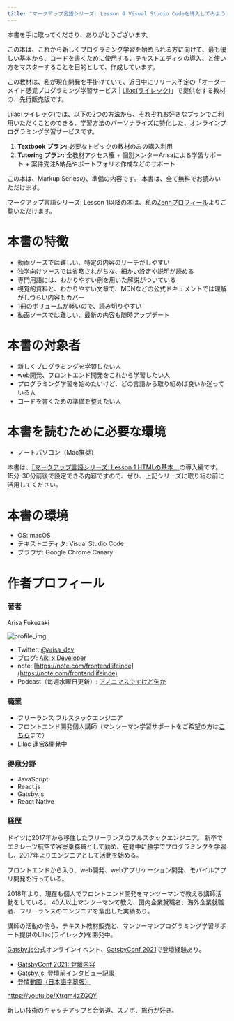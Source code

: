 ```yaml
---
title: "マークアップ言語シリーズ: Lesson 0 Visual Studio Codeを導入してみよう へようこそ"
---
```


本書を手に取ってくださり、ありがとうございます。

この本は、これから新しくプログラミング学習を始められる方に向けて、最も優しい基本から、コードを書くために使用する、テキストエディタの導入、と使い方をマスターすることを目的として、作成しています。

この教材は、私が現在開発を手掛けていて、近日中にリリース予定の「オーダーメイド感覚プログラミング学習サービス | [Lilac(ライレック)](https://note.com/frontendlifeinde/m/m9b8feda1d547)」で提供をする教材の、先行販売版です。

[Lilac(ライレック)](https://note.com/frontendlifeinde/m/m9b8feda1d547)では、以下の2つの方法から、それぞれお好きなプランでご利用いただくことのできる、学習方法のパーソナライズに特化した、オンラインプログラミング学習サービスです。

1. **Textbook プラン:** 必要なトピックの教材のみの購入利用
2. **Tutoring プラン:** 全教材アクセス権 + 個別メンターArisaによる学習サポート + 案件受注&納品やポートフォリオ作成などのサポート

この本は、Markup Seriesの、準備の内容です。
本書は、全て無料でお読みいただけます。

マークアップ言語シリーズ: Lesson 1以降の本は、私の[Zennプロフィール](https://zenn.dev/arisa_dev)よりご覧いただけます。

# 本書の特徴

- 動画ソースでは難しい、特定の内容のリーチがしやすい
- 独学向けソースでは省略されがちな、細かい設定や説明が読める
- 専門用語には、わかりやすい例を用いた解説がついている
- 視覚的資料と、わかりやすい文章で、MDNなどの公式ドキュメントでは理解がしづらい内容もカバー
- 1冊のボリュームが軽いので、読み切りやすい
- 動画ソースでは難しい、最新の内容も随時アップデート

# 本書の対象者

- 新しくプログラミングを学習したい人
- web開発、フロントエンド開発をこれから学習したい人
- プログラミング学習を始めたいけど、どの言語から取り組めば良いか迷っている人
- コードを書くための準備を整えたい人

# 本書を読むために必要な環境

- ノートパソコン（Mac推奨）

本書は、[「マークアップ言語シリーズ: Lesson 1 HTMLの基本」](https://zenn.dev/arisa_dev/books/markup-lesson1)の導入編です。
15分-30分前後で設定できる内容ですので、ぜひ、上記シリーズに取り組む前に活用してください。

# 本書の環境

- OS: macOS
- テキストエディタ: Visual Studio Code
- ブラウザ: Google Chrome Canary

# 作者プロフィール

### 著者

Arisa Fukuzaki

![profile_img](https://storage.googleapis.com/zenn-user-upload/u7ka3507985si7cc9s047g7rt4gx)

- Twitter: [@arisa_dev](https://twitter.com/arisa_dev)
- ブログ: [Aiki x Developer](https://aiki-developer.com)
- note: [https://note.com/frontendlifeinde](https://note.com/frontendlifeinde)
- Podcast（毎週水曜日更新）: [アノニマスですけど何か](https://note.com/frontendlifeinde/m/m14ff18669c56)

### 職業
- フリーランス フルスタックエンジニア
- フロントエンド開発個人講師（マンツーマン学習サポートをご希望の方は[こちら](https://aiki-developer.com/contact)まで）
- Lilac 運営&開発中

### 得意分野
- JavaScript
- React.js
- Gatsby.js
- React Native

### 経歴
ドイツに2017年から移住したフリーランスのフルスタックエンジニア。
新卒でエミレーツ航空で客室乗務員として勤め、在籍中に独学でプログラミングを学習し、2017年よりエンジニアとして活動を始める。

フロントエンドから入り、web開発、webアプリケーション開発、モバイルアプリ開発を行っている。

2018年より、現在も個人でフロントエンド開発をマンツーマンで教える講師活動をしている。
40人以上マンツーマンで教え、国内企業就職者、海外企業就職者、フリーランスのエンジニアを輩出した実績あり。

講師の活動の傍ら、テキスト教材販売と、マンツーマンプログラミング学習サポート提供のLilac(ライレック)を開発中。

[Gatsby.js](https://www.gatsbyjs.com/)公式オンラインイベント、[GatsbyConf 2021](https://gatsbyconf.com/)で登壇経験あり。

- [GatsbyConf 2021: 登壇内容](https://gatsbyconf.com/event/finding-my-developer-happy-path-with-gatsby-x-contentful/)
- [Gatsby.js: 登壇前インタビュー記事](https://www.gatsbyjs.com/blog/gatsbyconf-qa-arisa-fukuzaki/)
- [登壇動画（日本語字幕版）](https://youtu.be/Xtrqm4zZGQY)

https://youtu.be/Xtrqm4zZGQY

新しい技術のキャッチアップと合気道、スノボ、旅行が好き。